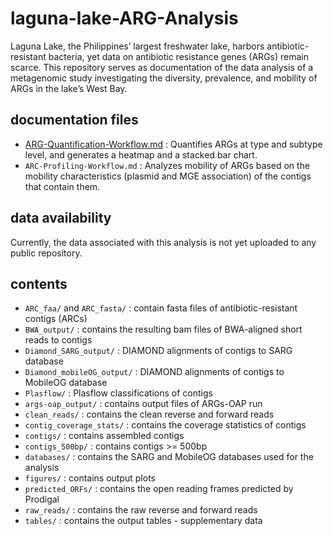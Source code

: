 # laguna-lake-ARG-Analysis
Laguna Lake, the Philippines’ largest freshwater lake, harbors antibiotic-resistant bacteria, yet data on antibiotic resistance genes (ARGs) remain scarce. This repository serves as documentation of the data analysis of a metagenomic study investigating the diversity, prevalence, and mobility of ARGs in the lake’s West Bay.

## documentation files
- [ARG-Quantification-Workflow.md](ARG-Quantification-Workflow.md) : Quantifies ARGs at type and subtype level, and generates a heatmap and a stacked bar chart.
- `ARC-Profiling-Workflow.md` : Analyzes mobility of ARGs based on the mobility characteristics (plasmid and MGE association) of the contigs that contain them.
## data availability
Currently, the data associated with this analysis is not yet uploaded to any public repository.
## contents
- `ARC_faa/` and `ARC_fasta/` : contain fasta files of antibiotic-resistant contigs (ARCs)
- `BWA_output/` : contains the resulting bam files of BWA-aligned short reads to contigs
- `Diamond_SARG_output/` : DIAMOND alignments of contigs to SARG database
- `Diamond_mobileOG_output/` : DIAMOND alignments of contigs to MobileOG database
- `Plasflow/` : Plasflow classifications of contigs
- `args-oap_output/` : contains output files of ARGs-OAP run
- `clean_reads/` : contains the clean reverse and forward reads
- `contig_coverage_stats/` : contains the coverage statistics of contigs
- `contigs/` : contains assembled contigs
- `contigs_500bp/` : contains contigs >= 500bp
- `databases/` : contains the SARG and MobileOG databases used for the analysis
- `figures/` : contains output plots
- `predicted_ORFs/` : contains the open reading frames predicted by Prodigal
- `raw_reads/` : contains the raw reverse and forward reads
- `tables/` : contains the output tables - supplementary data
